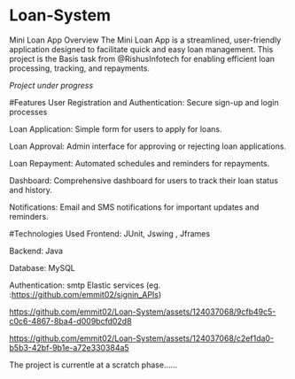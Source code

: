 # Loan-System

Mini Loan App
Overview
The Mini Loan App is a streamlined, user-friendly application designed to facilitate quick and easy loan management. This project is the Basis task from @RishusInfotech for enabling efficient loan processing, tracking, and repayments.

*Project under progress*

#Features
User Registration and Authentication: Secure sign-up and login processes 

Loan Application: Simple form for users to apply for loans.

Loan Approval: Admin interface for approving or rejecting loan applications.

Loan Repayment: Automated schedules and reminders for repayments.

Dashboard: Comprehensive dashboard for users to track their loan status and history.

Notifications: Email and SMS notifications for important updates and reminders.

#Technologies Used
Frontend: JUnit, Jswing , Jframes

Backend: Java


Database: MySQL

Authentication: smtp Elastic services (eg. :https://github.com/emmit02/signin_APIs)




https://github.com/emmit02/Loan-System/assets/124037068/9cfb49c5-c0c6-4867-8ba4-d009bcfd02d8

https://github.com/emmit02/Loan-System/assets/124037068/c2ef1da0-b5b3-42bf-9b1e-a72e330384a5

The project is currentle at a scratch phase......


